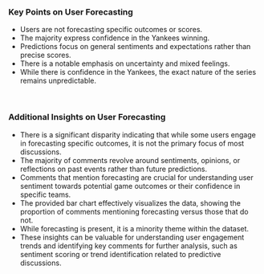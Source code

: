 ### Key Points on User Forecasting

- Users are not forecasting specific outcomes or scores.
- The majority express confidence in the Yankees winning.
- Predictions focus on general sentiments and expectations rather than precise scores.
- There is a notable emphasis on uncertainty and mixed feelings.
- While there is confidence in the Yankees, the exact nature of the series remains unpredictable.

<br>

### Additional Insights on User Forecasting

- There is a significant disparity indicating that while some users engage in forecasting specific outcomes, it is not the primary focus of most discussions.
- The majority of comments revolve around sentiments, opinions, or reflections on past events rather than future predictions.
- Comments that mention forecasting are crucial for understanding user sentiment towards potential game outcomes or their confidence in specific teams.
- The provided bar chart effectively visualizes the data, showing the proportion of comments mentioning forecasting versus those that do not.
- While forecasting is present, it is a minority theme within the dataset.
- These insights can be valuable for understanding user engagement trends and identifying key comments for further analysis, such as sentiment scoring or trend identification related to predictive discussions.
